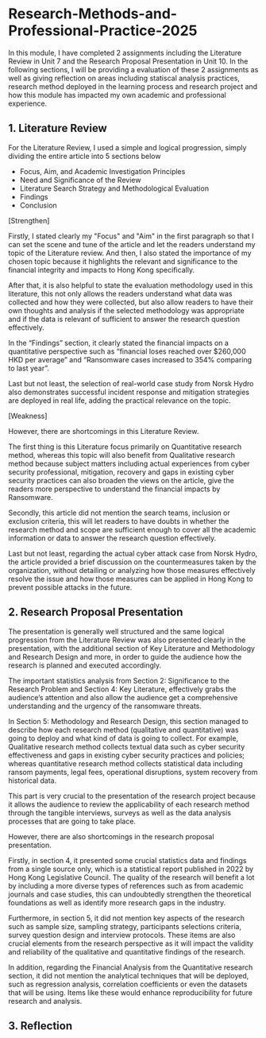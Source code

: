 # Research-Methods-and-Professional-Practice-2025
In this module, I have completed 2 assignments including the Literature Review in Unit 7 and the Research Proposal Presentation in Unit 10. In the following sections, I will be providing a evaluation of these 2 assignments as well as giving reflection on areas including statiscal analysis practices, research method deployed in the learning process and research project and how this module has impacted my own academic and professional experience.

## **1.	Literature Review**
For the Literature Review, I used a simple and logical progression, simply dividing the entire article into 5 sections below
- Focus, Aim, and Academic Investigation Principles
- Need and Significance of the Review
- Literature Search Strategy and Methodological Evaluation
- Findings
- Conclusion
  
[Strengthen]

Firstly, I stated clearly my "Focus" and "Aim" in the first paragraph so that I can set the scene and tune of the article and let the readers understand my topic of the Literature review. And then, I also stated the importance of my chosen topic because it highlights the relevant and significance to the financial integrity and impacts to Hong Kong specifically.

After that, it is also helpful to state the evaluation methodology used in this literature, this not only allows the readers understand what data was collected and how they were collected, but also allow readers to have their own thoughts and analysis if the selected methodology was appropriate and if the data is relevant of sufficient to answer the research question effectively.

In the “Findings” section, it clearly stated the financial impacts on a quantitative perspective such as “financial loses reached over $260,000 HKD per average” and “Ransomware cases increased to 354% comparing to last year”. 

Last but not least, the selection of real-world case study from Norsk Hydro also demonstrates successful incident response and mitigation strategies are deployed in real life, adding the practical relevance on the topic. 

[Weakness]

However, there are shortcomings in this Literature Review. 

The first thing is this Literature focus primarily on Quantitative research method, whereas this topic will also benefit from Qualitative research method because subject matters including actual experiences from cyber security professional, mitigation, recovery and gaps in existing cyber security practices can also broaden the views on the article, give the readers more perspective to understand the financial impacts by Ransomware. 

Secondly, this article did not mention the search teams, inclusion or exclusion criteria, this will let readers to have doubts in whether the research method and scope are sufficient enough to cover all the academic information or data to answer the research question effectively.

Last but not least, regarding the actual cyber attack case from Norsk Hydro, the article provided a brief discussion on the countermeasures taken by the organization, without detailing or analyzing how those measures effectively resolve the issue and how those measures can be applied in Hong Kong to prevent possible attacks in the future.


## **2.	Research Proposal Presentation**
The presentation is generally well structured and the same logical progression from the Literature Review was also presented clearly in the presentation, with the additional section of Key Literature and Methodology and Research Design and more, in order to guide the audience how the research is planned and executed accordingly. 

The important statistics analysis from Section 2: Significance to the Research Problem and Section 4: Key Literature, effectively grabs the audience’s attention and also allow the audience get a comprehensive understanding and the urgency of the ransomware threats.

In Section 5: Methodology and Research Design, this section managed to describe how each research method (qualitative and quantitative) was going to deploy and what kind of data is going to collect. For example, Qualitative research method collects textual data such as cyber security effectiveness and gaps in existing cyber security practices and policies; whereas quantitative research method collects statistical data including ransom payments, legal fees, operational disruptions, system recovery from historical data. 

This part is very crucial to the presentation of the research project because it allows the audience to review the applicability of each research method through the tangible interviews, surveys as well as the data analysis processes that are going to take place.

However, there are also shortcomings in the research proposal presentation.

Firstly, in section 4, it presented some crucial statistics data and findings from a single source only, which is a statistical report published in 2022 by Hong Kong Legislative Council. The quality of the research will benefit a lot by including a more diverse types of references such as from academic journals and case studies, this can undoubtedly strengthen the theoretical foundations as well as identify more research gaps in the industry. 

Furthermore, in section 5, it did not mention key aspects of the research such as sample size, sampling strategy, participants selections criteria, survey question design and interview protocols. These items are also crucial elements from the research perspective as it will impact the validity and reliability of the qualitative and quantitative findings of the research. 

In addition, regarding the Financial Analysis from the Quantitative research section, it did not mention the analytical techniques that will be deployed, such as regression analysis, correlation coefficients or even the datasets that will be using. Items like these would enhance reproducibility for future research and analysis.




## **3.	Reflection**
